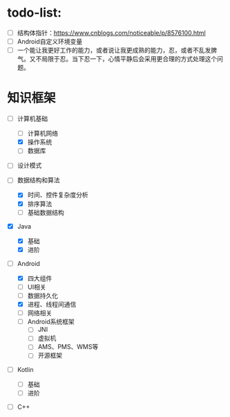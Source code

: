 # todo-list:

- [ ] 结构体指针：https://www.cnblogs.com/noticeable/p/8576100.html
- [ ] Android自定义环境变量
- [ ] 一个能让我更好工作的能力，或者说让我更成熟的能力，忍，或者不乱发脾气。又不局限于忍。当下忍一下，心情平静后会采用更合理的方式处理这个问题。

# 知识框架

- [ ] 计算机基础

  - [ ] 计算机网络
  - [x] 操作系统
  - [ ] 数据库

- [ ] 设计模式

- [ ] 数据结构和算法

  - [x] 时间、控件复杂度分析
  - [x] 排序算法
  - [ ] 基础数据结构

- [x] Java

  - [x] 基础
  - [x] 进阶

- [ ] Android

  - [x] 四大组件
  - [ ] UI相关
  - [ ] 数据持久化
  - [x] 进程、线程间通信
  - [ ] 网络相关
  - [ ] Android系统框架
    - [ ] JNI
    - [ ] 虚拟机
    - [ ] AMS、PMS、WMS等
    - [ ] 开源框架

- [ ] Kotlin

  - [ ] 基础
  - [ ] 进阶

- [ ] C++

  
